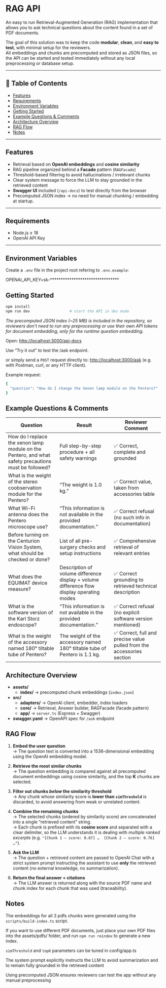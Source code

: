 # RAG API

An easy to run Retrieval-Augmented Generation (RAG) implementation that allows you to ask technical questions about the content found in a set of PDF documents.

The goal of this solution was to keep the code **modular**, **clean**, and **easy to test**, with minimal setup for the reviewers.  
All embeddings and chunks are precomputed and stored as JSON files, so the API can be started and tested immediately without any local preprocessing or database setup.

---

## 📑 Table of Contents

- [Features](#features)
- [Requirements](#requirements)
- [Environment Variables](#environment-variables)
- [Getting Started](#getting-started)
- [Example Questions & Comments](#example-questions--comments)
- [Architecture Overview](#architecture-overview)
- [RAG Flow](#rag-flow)
- [Notes](#notes)

---

## Features

- Retrieval based on **OpenAI embeddings** and **cosine similarity**
- RAG pipeline organized behind a **Facade** pattern (`RAGFacade`)
- Threshold-based filtering to avoid hallucinations / irrelevant chunks
- Clear system message to force the LLM to stay grounded in the retrieved content
- **Swagger UI** included (`/api-docs`) to test directly from the browser
- Precomputed JSON index → no need for manual chunking / embedding at startup.

---

## Requirements

- Node.js ≥ 18  
- OpenAI API Key  

---

## Environment Variables

Create a `.env` file in the project root refering to `.env.example`:

OPENAI_API_KEY=sk-********************************

## Getting Started

```bash
npm install
npm run dev                  # start the API in dev mode
```

*The precomputed JSON index (~25 MB) is included in the repository, so reviewers don’t need to run any preprocessing or use their own API tokens for document embedding, only for the runtime question embedding.*

Open:
<http://localhost:3000/api-docs>

Use “Try it out” to test the /ask endpoint.

or simply send a `POST` request directly to:
<http://localhost:3000/ask> (e.g. with Postman, curl, or any HTTP client).

Example request:

```bash
{
  "question": "How do I change the Xenon lamp module on the Pentero?"
}
```

## Example Questions & Comments

| Question                                                                                               | Result                                                                                                           | Reviewer Comment                                                            |
| ------------------------------------------------------------------------------------------------------ | ---------------------------------------------------------------------------------------------------------------- |------------------------------------------------------------------------------|
| How do I replace the xenon lamp module on the Pentero, and what safety precautions must be followed?   | Full step-by-step procedure + all safety warnings                                                                | ✅ Correct, complete and grounded                                            |
| What is the weight of the stereo coobservation module for the Pentero?                                 | “The weight is 1.0 kg.”                                                                                          | ✅ Correct value, taken from accessories table                               |
| What Wi-Fi antenna does the Pentero microscope use?                                                    | “This information is not available in the provided documentation.”                                              | ✅ Correct refusal (no such info in documentation)                           |
| Before turning on the Centurion Vision System, what should be checked or done?                         | List of all pre-surgery checks and setup instructions                                                            | ✅ Comprehensive retrieval of relevant entries                               |
| What does the EQUIMAT device measure?                                                                  | Description of volume difference display + volume difference flow display operating modes                        | ✅ Correct grounding to retrieved technical description                      |
| What is the software version of the Karl Storz endoscope?                                              | “This information is not available in the provided documentation.”                                              | ✅ Correct refusal (no explicit software version mentioned)                  |
| What is the weight of the accessory named 180° tiltable tube of Pentero?                               | The weight of the accessory named 180° tiltable tube of Pentero is 1.1 kg.                      | ✅ Correct, full and precise value pulled from the accessories section       |

## Architecture Overview

- **assets/**
  - **index/** → precomputed chunk embeddings (`index.json`)
- **src/**
  - **adapters/** → OpenAI client, embedder, index loaders
  - **core/** → Retrieval, Answer builder, RAGFacade (facade pattern)
  - **app/** → `server.ts` (Express + Swagger)
- **swagger.yaml** → OpenAPI spec for `/ask` endpoint

## RAG Flow

1. **Embed the user question**  
   → The question text is converted into a 1536-dimensional embedding using the OpenAI embedding model.

2. **Retrieve the most similar chunks**  
   → The question embedding is compared against all precomputed document embeddings using cosine similarity, and the top **K** chunks are selected.

3. **Filter out chunks *below* the similarity threshold**  
   → Any chunk whose similarity score is **lower than `simThreshold`** is discarded, to avoid answering from weak or unrelated content.

4. **Combine the remaining chunks**  
   → The selected chunks (ordered by similarity score) are concatenated into a single “retrieved content” string.  
   → Each chunk is prefixed with its **cosine score** and separated with a clear delimiter, so the LLM understands it is dealing with *multiple ranked excerpts* (e.g. `"[Chunk 1 – score: 0.87] …  [Chunk 2 – score: 0.76] …"`).

5. **Ask the LLM**  
   → The question + retrieved content are passed to OpenAI Chat with a strict system prompt instructing the assistant to use **only** the retrieved content (no external knowledge, no summarization).

6. **Return the final answer + citations**  
   → The LLM answer is returned along with the source PDF name and chunk index for each chunk that was used (traceability).

## Notes

The embeddings for all 3 pdfs chunks were generated using the `scripts/build-index.ts` script.

If you want to use different PDF documents, just place your own PDF files into the assets/pdfs/ folder, and run `npm run reindex` to generate a new index.

`simThreshold` and `topK` parameters can be tuned in config/app.ts

The system prompt explicitly instructs the LLM to avoid summarization and to remain fully grounded in the retrieved content

Using precomputed JSON ensures reviewers can test the app without any manual preprocessing
